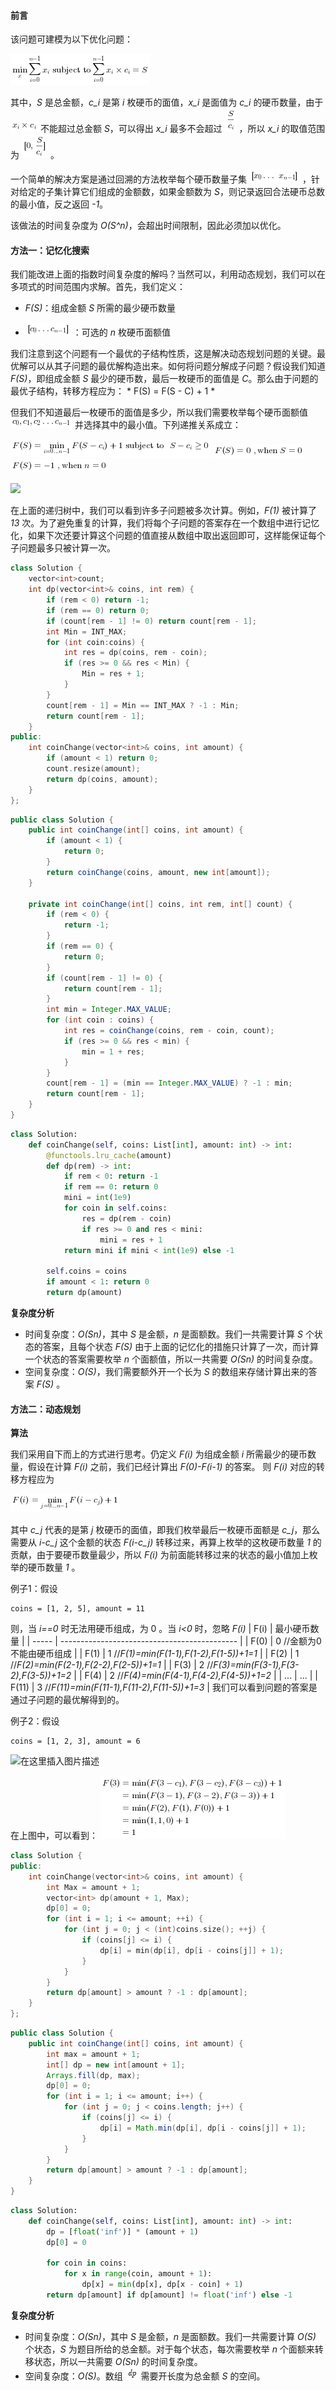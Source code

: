#### 前言

该问题可建模为以下优化问题：

![\min_{x}\sum_{i=0}^{n-1}x_i\\text{subjectto}\sum_{i=0}^{n-1}x_i\timesc_i=S ](./p__min_{x}_sum_{i=0}^{n_-_1}_x_i__text{subject_to}_sum_{i=0}^{n_-_1}_x_i_times_c_i_=_S_.png) 

其中，*S* 是总金额，*c_i* 是第 *i* 枚硬币的面值，*x_i* 是面值为 *c_i* 的硬币数量，由于 ![x_i\timesc_i ](./p__x_i_times_c_i_.png)  不能超过总金额 *S*，可以得出 *x_i* 最多不会超过 ![\frac{S}{c_i} ](./p__frac{S}{c_i}_.png) ，所以 *x_i* 的取值范围为 ![\[{0,\frac{S}{c_i}}\] ](./p___{0,_frac{S}{c_i}}__.png) 。

一个简单的解决方案是通过回溯的方法枚举每个硬币数量子集 ![\[x_0\dots\x_{n-1}\] ](./p___x_0dots_x_{n_-_1}__.png) ，针对给定的子集计算它们组成的金额数，如果金额数为 *S*，则记录返回合法硬币总数的最小值，反之返回 *-1*。

该做法的时间复杂度为 *O(S^n)*，会超出时间限制，因此必须加以优化。

#### 方法一：记忆化搜索

我们能改进上面的指数时间复杂度的解吗？当然可以，利用动态规划，我们可以在多项式的时间范围内求解。首先，我们定义：

- *F(S)*：组成金额 *S* 所需的最少硬币数量 

- ![\[c_{0}\ldotsc_{n-1}\] ](./p___c_{0}ldots_c_{n-1}__.png)  ：可选的 *n* 枚硬币面额值

我们注意到这个问题有一个最优的子结构性质，这是解决动态规划问题的关键。最优解可以从其子问题的最优解构造出来。如何将问题分解成子问题？假设我们知道 *F(S)*，即组成金额 *S* 最少的硬币数，最后一枚硬币的面值是 *C*。那么由于问题的最优子结构，转移方程应为：
*
F(S) = F(S - C) + 1
*

但我们不知道最后一枚硬币的面值是多少，所以我们需要枚举每个硬币面额值 ![c_0,c_1,c_2\ldotsc_{n-1} ](./p__c_0,_c_1,_c_2_ldots_c_{n_-1}_.png)  并选择其中的最小值。下列递推关系成立： 

![F(S)=\min_{i=0...n-1}{F(S-c_i)}+1\\text{subjectto}\\S-c_i\geq0 ](./p___F_S__=_min_{i=0_..._n-1}{_F_S_-_c_i__}_+_1__text{subject_to}____S-c_i_geq_0__.png) 
![F(S)=0\,\text{when}\S=0 ](./p___F_S__=_0__,_text{when}__S_=_0__.png) 
![F(S)=-1\,\text{when}\n=0 ](./p___F_S__=_-1__,_text{when}__n_=_0__.png) 

![](https://pic.leetcode-cn.com/e0fd2252775b89649ceb6e867ff0e546ec77621edb566693482c8588a98066b8-file_1583404923188)

在上面的递归树中，我们可以看到许多子问题被多次计算。例如，*F(1)* 被计算了 *13* 次。为了避免重复的计算，我们将每个子问题的答案存在一个数组中进行记忆化，如果下次还要计算这个问题的值直接从数组中取出返回即可，这样能保证每个子问题最多只被计算一次。 

```C++ [sol1-C++]
class Solution {
    vector<int>count;
    int dp(vector<int>& coins, int rem) {
        if (rem < 0) return -1;
        if (rem == 0) return 0;
        if (count[rem - 1] != 0) return count[rem - 1];
        int Min = INT_MAX;
        for (int coin:coins) {
            int res = dp(coins, rem - coin);
            if (res >= 0 && res < Min) {
                Min = res + 1;
            }
        }
        count[rem - 1] = Min == INT_MAX ? -1 : Min;
        return count[rem - 1];
    }
public:
    int coinChange(vector<int>& coins, int amount) {
        if (amount < 1) return 0;
        count.resize(amount);
        return dp(coins, amount);
    }
};
```
```Java [sol1-Java]
public class Solution {
    public int coinChange(int[] coins, int amount) {
        if (amount < 1) {
            return 0;
        }
        return coinChange(coins, amount, new int[amount]);
    }

    private int coinChange(int[] coins, int rem, int[] count) {
        if (rem < 0) {
            return -1;
        }
        if (rem == 0) {
            return 0;
        }
        if (count[rem - 1] != 0) {
            return count[rem - 1];
        }
        int min = Integer.MAX_VALUE;
        for (int coin : coins) {
            int res = coinChange(coins, rem - coin, count);
            if (res >= 0 && res < min) {
                min = 1 + res;
            }
        }
        count[rem - 1] = (min == Integer.MAX_VALUE) ? -1 : min;
        return count[rem - 1];
    }
}
```
```Python [sol1-Python3]
class Solution:
    def coinChange(self, coins: List[int], amount: int) -> int:
        @functools.lru_cache(amount)
        def dp(rem) -> int:
            if rem < 0: return -1
            if rem == 0: return 0
            mini = int(1e9)
            for coin in self.coins:
                res = dp(rem - coin)
                if res >= 0 and res < mini:
                    mini = res + 1
            return mini if mini < int(1e9) else -1

        self.coins = coins
        if amount < 1: return 0
        return dp(amount)
```
**复杂度分析**

* 时间复杂度：*O(Sn)*，其中 *S* 是金额，*n* 是面额数。我们一共需要计算 *S* 个状态的答案，且每个状态 *F(S)* 由于上面的记忆化的措施只计算了一次，而计算一个状态的答案需要枚举 *n* 个面额值，所以一共需要 *O(Sn)* 的时间复杂度。
* 空间复杂度：*O(S)*，我们需要额外开一个长为 *S* 的数组来存储计算出来的答案 *F(S)* 。


#### 方法二：动态规划

**算法**

我们采用自下而上的方式进行思考。仍定义 *F(i)* 为组成金额 *i* 所需最少的硬币数量，假设在计算 *F(i)* 之前，我们已经计算出 *F(0)-F(i-1)* 的答案。 则 *F(i)* 对应的转移方程应为 

![F(i)=\min_{j=0\ldotsn-1}{F(i-c_j)}+1 ](./p__F_i_=min_{j=0_ldots_n-1}{F_i_-c_j_}_+_1_.png) 

其中 *c_j* 代表的是第 *j* 枚硬币的面值，即我们枚举最后一枚硬币面额是 *c_j*，那么需要从 *i-c_j* 这个金额的状态 *F(i-c_j)* 转移过来，再算上枚举的这枚硬币数量 *1* 的贡献，由于要硬币数量最少，所以 *F(i)* 为前面能转移过来的状态的最小值加上枚举的硬币数量 *1* 。

例子1：假设
```
coins = [1, 2, 5], amount = 11
```
则，当 *i==0* 时无法用硬币组成，为 0 。当 *i<0* 时，忽略 *F(i)*
| F(i)  | 最小硬币数量                                 |
| ----- | -------------------------------------------- |
| F(0)  | 0 //金额为0不能由硬币组成                    |
| F(1)  | 1 //*F(1)=min(F(1-1),F(1-2),F(1-5))+1=1*     |
| F(2)  | 1 //*F(2)=min(F(2-1),F(2-2),F(2-5))+1=1*     |
| F(3)  | 2 //*F(3)=min(F(3-1),F(3-2),F(3-5))+1=2*     |
| F(4)  | 2 //*F(4)=min(F(4-1),F(4-2),F(4-5))+1=2*     |
| ...   | ...                                          |
| F(11) | 3 //*F(11)=min(F(11-1),F(11-2),F(11-5))+1=3* |
我们可以看到问题的答案是通过子问题的最优解得到的。

例子2：假设

```
coins = [1, 2, 3], amount = 6
```

![在这里插入图片描述](https://pic.leetcode-cn.com/f4fd96a19871ff55282b0fa90e86ee4768a267ee7e5c446fb6b1837bc215fe2e-file_1583404923197)

在上图中，可以看到： 
![\begin{aligned}F(3)&=\min({F(3-c_1),F(3-c_2),F(3-c_3)})+1\\&=\min({F(3-1),F(3-2),F(3-3)})+1\\&=\min({F(2),F(1),F(0)})+1\\&=\min({1,1,0})+1\\&=1\end{aligned} ](./p___begin{aligned}_F_3__&=_min_{F_3-_c_1_,_F_3-c_2_,_F_3-c_3_}__+_1__&=_min_{F_3-_1_,_F_3-2_,_F_3-3_}__+_1__&=_min_{F_2_,_F_1_,_F_0_}__+_1__&=_min_{1,_1,_0}__+_1__&=_1_end{aligned}__.png) 

```C++ [sol2-C++]
class Solution {
public:
    int coinChange(vector<int>& coins, int amount) {
        int Max = amount + 1;
        vector<int> dp(amount + 1, Max);
        dp[0] = 0;
        for (int i = 1; i <= amount; ++i) {
            for (int j = 0; j < (int)coins.size(); ++j) {
                if (coins[j] <= i) {
                    dp[i] = min(dp[i], dp[i - coins[j]] + 1);
                }
            }
        }
        return dp[amount] > amount ? -1 : dp[amount];
    }
};
```
```Java [sol2-Java]
public class Solution {
    public int coinChange(int[] coins, int amount) {
        int max = amount + 1;
        int[] dp = new int[amount + 1];
        Arrays.fill(dp, max);
        dp[0] = 0;
        for (int i = 1; i <= amount; i++) {
            for (int j = 0; j < coins.length; j++) {
                if (coins[j] <= i) {
                    dp[i] = Math.min(dp[i], dp[i - coins[j]] + 1);
                }
            }
        }
        return dp[amount] > amount ? -1 : dp[amount];
    }
}
```
```Python [sol2-Python3]
class Solution:
    def coinChange(self, coins: List[int], amount: int) -> int:
        dp = [float('inf')] * (amount + 1)
        dp[0] = 0
        
        for coin in coins:
            for x in range(coin, amount + 1):
                dp[x] = min(dp[x], dp[x - coin] + 1)
        return dp[amount] if dp[amount] != float('inf') else -1 
```

**复杂度分析**

* 时间复杂度：*O(Sn)*，其中 *S* 是金额，*n* 是面额数。我们一共需要计算 *O(S)* 个状态，*S* 为题目所给的总金额。对于每个状态，每次需要枚举 *n* 个面额来转移状态，所以一共需要 *O(Sn)* 的时间复杂度。
* 空间复杂度：*O(S)*。数组 ![\textit{dp} ](./p__textit{dp}_.png)  需要开长度为总金额 *S* 的空间。